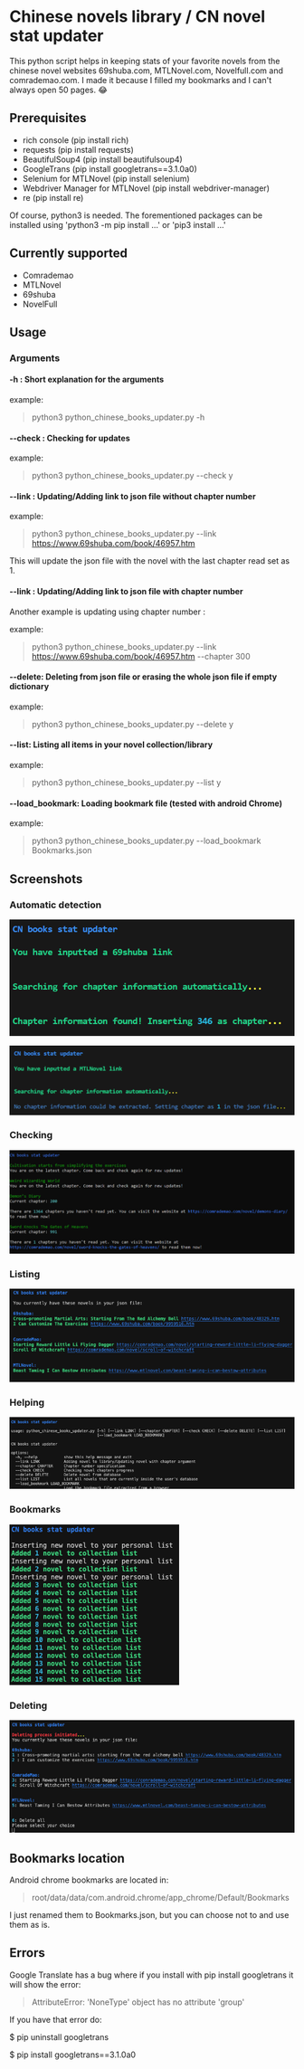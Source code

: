# Chinese novels library / CN novel stat updater

This python script helps in keeping stats of your favorite novels from the chinese novel websites 69shuba.com, MTLNovel.com, Novelfull.com and comrademao.com. I made it because I filled my bookmarks and I can't always open 50 pages. :joy:

## Prerequisites

- rich console (pip install rich)
- requests (pip install requests)
- BeautifulSoup4 (pip install beautifulsoup4)
- GoogleTrans (pip install googletrans==3.1.0a0)
- Selenium for MTLNovel (pip install selenium)
- Webdriver Manager for MTLNovel (pip install webdriver-manager)
- re (pip install re)

Of course, python3 is needed. The forementioned packages can be installed using 'python3 -m pip install ...' or 'pip3 install ...' 

## Currently supported

 - Comrademao
 - MTLNovel
 - 69shuba
 - NovelFull

## Usage

### Arguments

#### -h : Short explanation for the arguments

example:
  > python3 python_chinese_books_updater.py -h 
  
#### --check : Checking for updates 

example:
  > python3 python_chinese_books_updater.py --check y
  
#### --link : Updating/Adding link to json file without chapter number

example:
  > python3 python_chinese_books_updater.py --link https://www.69shuba.com/book/46957.htm 

This will update the json file with the novel with the last chapter read set as 1. 

#### --link : Updating/Adding link to json file with chapter number

Another example is updating using chapter number :

example:

  > python3 python_chinese_books_updater.py --link https://www.69shuba.com/book/46957.htm --chapter 300

#### --delete: Deleting from json file or erasing the whole json file if empty dictionary

example: 
  
  > python3 python_chinese_books_updater.py --delete y

#### --list: Listing all items in your novel collection/library

example:

  > python3 python_chinese_books_updater.py --list y

#### --load_bookmark: Loading bookmark file (tested with android Chrome)

example:

  > python3 python_chinese_books_updater.py --load_bookmark Bookmarks.json

## Screenshots

### Automatic detection 

![Automatic Detection Success](images_for_book_updater/automatic_detection_success.png)

![Automatic Detection Failure](images_for_book_updater/automatic_detection_failure.png)

### Checking

![Checking screenshot](images_for_book_updater/checkingprocess.png)

### Listing

![List screenshot](images_for_book_updater/list.png)

### Helping

![Help screenshot](images_for_book_updater/help.png)

### Bookmarks

![Bookmark screenshot](images_for_book_updater/newbookmark.png)

### Deleting

![Deletion screenshot](images_for_book_updater/delete.png)

## Bookmarks location

Android chrome bookmarks are located in:

  > root/data/data/com.android.chrome/app_chrome/Default/Bookmarks

I just renamed them to Bookmarks.json, but you can choose not to and use them as is.

## Errors

Google Translate has a bug where if you install with pip install googletrans it will show the error:
  
 > AttributeError: 'NoneType' object has no attribute 'group'

If you have that error do:

  $ pip uninstall googletrans
  
  $ pip install googletrans==3.1.0a0
